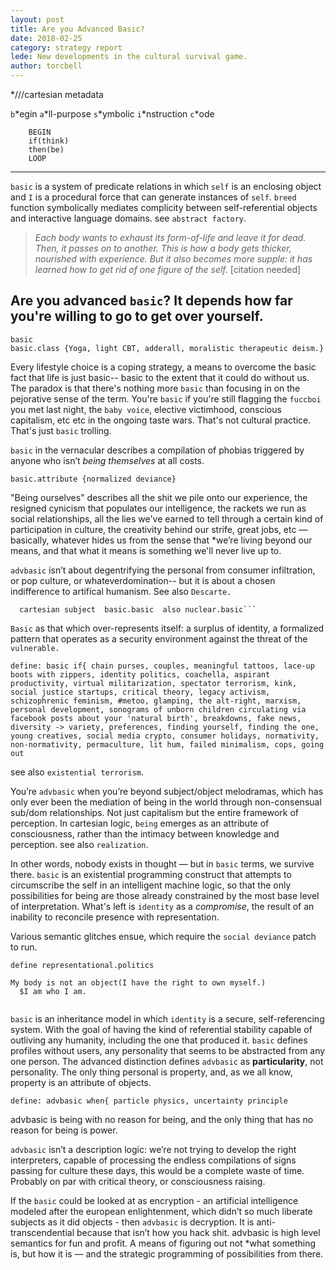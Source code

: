 ```yaml
---
layout: post
title: Are you Advanced Basic? 
date: 2018-02-25
category: strategy report
lede: New developments in the cultural survival game. 
author: torcbell
---
```


*///cartesian metadata


```b```*egin ```a```*ll-purpose ```s```*ymbolic ```i```*nstruction ```c```*ode 

```   
    BEGIN 
    if(think)
    then(be) 
    LOOP 
```
------------------------------------------------------------------------------------------------------------------------------



```basic``` is a system of predicate relations in which ```self``` is an enclosing object and ````I```` is a procedural force that can generate instances of ````self````.  ```breed``` function symbolically mediates complicity between self-referential objects and interactive language domains. see ```abstract factory```.

> *Each body wants to exhaust its form-of-life and leave it for dead. Then, it passes on to another. This is how a
body gets thicker, nourished with experience. But it also becomes more supple: it has learned how to get rid of one
figure of the self.* [citation needed]

## Are you advanced ```basic```? It depends how far you're willing to go to get over yourself. 
  ```
  basic
  basic.class {Yoga, light CBT, adderall, moralistic therapeutic deism.}
  ``` 
Every lifestyle choice is a coping strategy, a means to overcome the basic fact that life is just basic--  basic to the extent that it could do without us. The paradox is that there's nothing more ```basic``` than focusing in on the pejorative sense of the term. You're ```basic``` if you're still flagging the ```fuccboi``` you met last night, the ```baby voice```, elective victimhood, conscious capitalism, etc etc in the ongoing taste wars. That's not cultural practice. That's just ```basic``` trolling. 

```basic``` in the vernacular describes a compilation of phobias triggered by anyone who isn’t *being themselves* at all costs. 

```basic.attribute {normalized deviance}```

"Being ourselves" describes all the shit we pile onto our experience, the resigned cynicism that populates our intelligence, the rackets we run as social relationships, all the lies we've earned to tell through a certain kind of participation in culture, the creativity behind our strife, great jobs, etc — basically, whatever hides us from the sense that *we’re living beyond our means, and that what it means is something we'll never live up to.  

```advbasic``` isn’t about degentrifying the personal from consumer infiltration, or pop culture, or whateverdomination-- but it is about a chosen indifference to artifical humanism. See also ```Descarte.``` 

``` Create object 
  cartesian subject  basic.basic  also nuclear.basic``` 
```

```Basic``` as that which over-represents itself: a surplus of identity, a formalized pattern that operates as a security environment against the threat of the ```vulnerable.``` 
```
define: basic if{ chain purses, couples, meaningful tattoos, lace-up boots with zippers, identity politics, coachella, aspirant productivity, virtual militarization, spectator terrorism, kink, social justice startups, critical theory, legacy activism, schizophrenic feminism, #metoo, glamping, the alt-right, marxism, personal development, sonograms of unborn children circulating via facebook posts about your 'natural birth', breakdowns, fake news, diversity -> variety, preferences, finding yourself, finding the one, young creatives, social media crypto, consumer holidays, normativity, non-normativity, permaculture, lit hum, failed minimalism, cops, going out 

```

see also ```existential terrorism```. 

You’re ```advbasic``` when you’re beyond subject/object melodramas, which has only ever been the mediation of being in the world through non-consensual sub/dom relationships. Not just capitalism but the entire framework of perception. In cartesian logic, ```being``` emerges as an attribute of consciousness, rather than the intimacy between knowledge and perception. see also ```realization```.  

In other words, nobody exists in thought — but in ```basic``` terms, we survive there. ```basic``` is an existential programming construct that attempts to circumscribe the self in an intelligent machine logic, so that the only possibilities for being are those already constrained by the most base level of interpretation. What's left is ```identity``` as a *compromise*, the result of an inability to reconcile presence with representation. 

Various semantic glitches ensue, which require the ```social deviance``` patch to run. 

```
define representational.politics 

My body is not an object(I have the right to own myself.)
  $I am who I am. 
  
```

```basic``` is an inheritance model in which ```identity``` is a secure, self-referencing system. With the goal of having the kind of referential stability capable of outliving any humanity, including the one that produced it. ```basic``` defines profiles without users, any personality that seems to be abstracted from any one person. The advanced distinction defines ```advbasic``` as **particularity**, not personality. The only thing personal is property, and, as we all know, property is an attribute of objects. 

```define: advbasic when{ particle physics, uncertainty principle```

advbasic is being with no reason for being, and the only thing that has no reason for being is power.

```advbasic``` isn’t a description logic: we’re not trying to develop the right interpreters, capable of processing the endless compilations of signs passing for culture these days, this would be a complete waste of time. Probably on par with critical theory, or consciousness raising. 

If the ```basic``` could be looked at as encryption - an artificial intelligence modeled after the european enlightenment, which didn’t so much liberate subjects as it did objects - then ```advbasic``` is decryption. It is anti-transcendential because that isn’t how you hack shit. advbasic is high level semantics for fun and profit. A means of figuring out not *what something is, but how it is — and the strategic programming of possibilities from there. 




